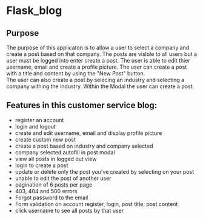 # Flask_blog
## Purpose
 The purpose of this applicaton is to allow a user to select a company and create a post based on that company. The posts are vislble to all users but a user must be logged into enter create a post. The user is able to edit thier username, email and create a profile picture.
 The user can create a post with a title and content by using the "New Post" button.  
 The user can also create a post by selecing an industry and selecting a company withing the industry. Within the Modal the user can create a post.

## Features in this customer service blog:
- register an account
- login and logout 
- create and edit username, email and display profile picture 
- create custom new post
- create a post based on industry and company selected
- company selected autofill in post modal 
- view all posts in logged out view 
- login to create a post
- update or delete only the post you've created by selecting on your post
- unable to edit the post of another user 
- pagination of 6 posts per page 
- 403, 404 and 500 errors 
- Forgot password to the email 
- Form validation on account register, login, post title, post content
- click username to see all posts by that user 
